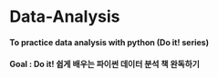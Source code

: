 # Data-Analysis

<h4>To practice data analysis with python (Do it! series)</h4></n>
<h4>Goal : Do it! 쉽게 배우는 파이썬 데이터 분석 책 완독하기</h4>
